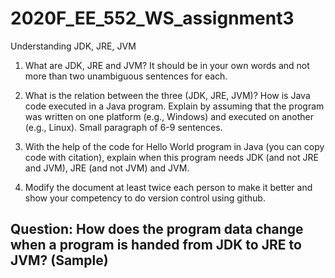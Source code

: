 # 2020F_EE_552_WS_assignment3
Understanding JDK, JRE, JVM




1. What are JDK, JRE and JVM? It should be in your own words and not more than two unambiguous sentences for each.






2. What is the relation between the three (JDK, JRE, JVM)? How is Java code executed in a Java program. Explain by assuming that the program was written on one platform (e.g., Windows) and executed on another (e.g., Linux). Small paragraph of 6-9 sentences.



3. With the help of the code for Hello World program in Java (you can copy code with citation), explain when this program needs JDK (and not JRE and JVM), JRE (and not JVM) and JVM.


4. Modify the document at least twice each person to make it better and show your competency to do version control using github.



## Question: How does the program data change when a program is handed from JDK to JRE to JVM? (Sample)